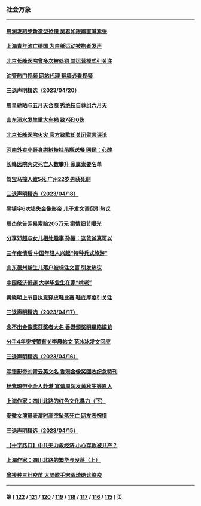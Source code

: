 ### 社会万象
---
#### [周润发跑步新造型抢镜 吴君如跟跑直喊紧张](../../pages/ncid282/n13976767.md?04202045) 
#### [上海青年流亡德国 为白纸运动被拘者发声](../../pages/ncid282/n13976816.md?04202045) 
#### [北京长峰医院曾多次被处罚 其运营模式引关注](../../pages/ncid282/n13976724.md?04202045) 
#### [油管热门视频 网站代理 翻墙必看视频](http://138.2.39.72:81/youtube.html?epic-marker?04202045)
#### [三退声明精选（2023/04/20）](../../pages/ncid282/n13976817.md?04202045) 
#### [周星驰晒与五月天合照 秀绝技自荐组六月天](../../pages/ncid282/n13976697.md?04202045) 
#### [山东泗水发生重大车祸 致7死10伤](../../pages/ncid282/n13976668.md?04202045) 
#### [北京长峰医院火灾 官方致歉却关闭留言评论](../../pages/ncid282/n13976367.md?04202045) 
#### [河南外卖小哥身绑树枝挂吊瓶送餐 网民：心酸](../../pages/ncid282/n13976449.md?04202045) 
#### [长峰医院火灾死亡人数攀升 家属索要名单](../../pages/ncid282/n13976147.md?04202045) 
#### [驾宝马撞人致5死 广州22岁男获死刑](../../pages/ncid282/n13976071.md?04202045) 
#### [三退声明精选（2023/04/18）](../../pages/ncid282/n13976108.md?04202045) 
#### [吴镇宇6次错失金像影帝 儿子发文调侃引热议](../../pages/ncid282/n13975985.md?04202045) 
#### [周杰伦告网易索赔205万元 案情细节曝光](../../pages/ncid282/n13975872.md?04202045) 
#### [分享邓超与女儿相处趣事 孙俪：这爸爸真可以](../../pages/ncid282/n13975905.md?04202045) 
#### [三年疫情后 中国年轻人兴起“特种兵式旅游”](../../pages/ncid282/n13975557.md?04202045) 
#### [山东德州新生儿落户被标注文盲 引发热议](../../pages/ncid282/n13975430.md?04202045) 
#### [中国经济低迷 大学毕业生在家“啃老”](../../pages/ncid282/n13974820.md?04202045) 
#### [黄晓明上节目执意穿皮鞋比赛 鞋底厚度引关注](../../pages/ncid282/n13975247.md?04202045) 
#### [三退声明精选（2023/04/17）](../../pages/ncid282/n13975325.md?04202045) 
#### [念不出金像奖获奖者大名 香港颁奖明星陷尴尬](../../pages/ncid282/n13975159.md?04202045) 
#### [分手4年突按赞有关李晨帖文 范冰冰发文回应](../../pages/ncid282/n13975204.md?04202045) 
#### [三退声明精选（2023/04/16）](../../pages/ncid282/n13974598.md?04202045) 
#### [写错影帝刘青云英文名 香港金像奖回收纪念特刊](../../pages/ncid282/n13974409.md?04202045) 
#### [杨紫琼带小金人赴港 宴请周润发黄秋生等恩人](../../pages/ncid282/n13974374.md?04202045) 
#### [上海作家：四川北路的红色文化暴力（下）](../../pages/ncid282/n13970758.md?04202045) 
#### [安徽女演员表演时高空坠落死亡 网友表惋惜](../../pages/ncid282/n13974123.md?04202045) 
#### [三退声明精选（2023/04/15）](../../pages/ncid282/n13973852.md?04202045) 
#### [【十字路口】中共无力救经济 小心存款被共产？](../../pages/ncid282/n13973564.md?04202045) 
#### [上海作家：四川北路的繁华与没落（上）](../../pages/ncid282/n13970750.md?04202045) 
#### [曾接种三针疫苗 大陆歌手宋雨琦确诊染疫](../../pages/ncid282/n13973539.md?04202045) 

---
#### 第 [ [122](./122.md?04202045) / [121](./121.md?04202045) / [120](./120.md?04202045) / [119](./119.md?04202045) / [118](./118.md?04202045) / [117](./117.md?04202045) / [116](./116.md?04202045) / [115](./115.md?04202045) ] 页
